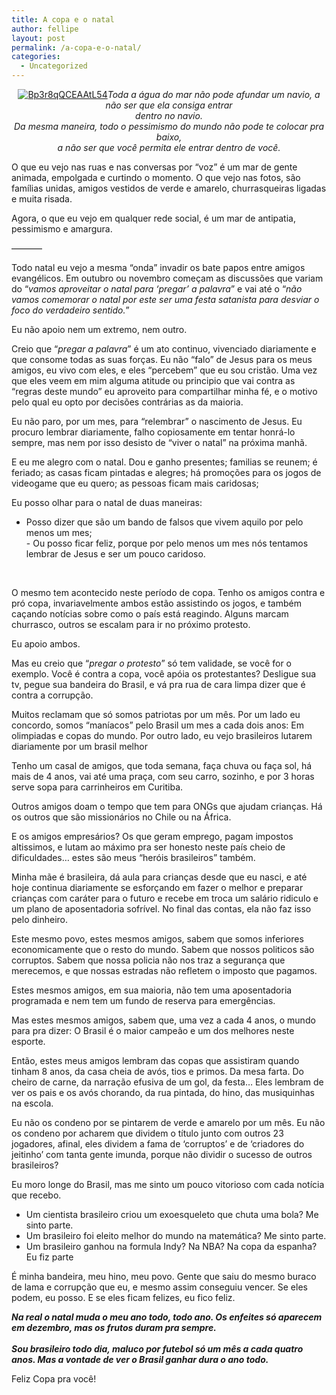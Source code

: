 ```yaml
---
title: A copa e o natal
author: fellipe
layout: post
permalink: /a-copa-e-o-natal/
categories:
  - Uncategorized
---
```

<p style="text-align: center;">
  <a href="/img/posts/2014/06/Bp3r8qQCEAAtL54.jpg"><img alt="Bp3r8qQCEAAtL54" src="/img/posts/2014/06/Bp3r8qQCEAAtL5.jpg"  /></a><em>Toda a água do mar não pode afundar um navio, a não ser que ela consiga entrar<br /> dentro no navio.<br /> </em><em>Da mesma maneira, todo o pessimismo do mundo não pode te colocar pra baixo,<br /> a não ser que você </em><em>permita ele entrar dentro de você.</em>
</p>

O que eu vejo nas ruas e nas conversas por &#8220;voz&#8221; é um mar de gente animada, empolgada e curtindo o momento. O que vejo nas fotos, são famílias unidas, amigos vestidos de verde e amarelo, churrasqueiras ligadas e muita risada.

Agora, o que eu vejo em qualquer rede social, é um mar de antipatia, pessimismo e amargura.

<span style="font-size: 1em;">&#8212;&#8212;&#8212;&#8211;</span>

Todo natal eu vejo a mesma &#8220;onda&#8221; invadir os bate papos entre amigos evangélicos. Em outubro ou novembro começam as discussões que variam do &#8220;*vamos aproveitar* *o natal para &#8216;pregar&#8217; a palavra*&#8221; e vai até o &#8220;*não vamos comemorar o natal por este ser uma festa satanista para desviar o foco do verdadeiro sentido.*&#8221;

Eu não apoio nem um extremo, nem outro.

Creio que &#8220;*pregar a palavra*&#8221; é um ato continuo, vivenciado diariamente e que consome todas as suas forças. Eu não &#8220;falo&#8221; de Jesus para os meus amigos, eu vivo com eles, e eles &#8220;percebem&#8221; que eu sou cristão. Uma vez que eles veem em mim alguma atitude ou principio que vai contra as &#8220;regras deste mundo&#8221; eu aproveito para compartilhar minha fé, e o motivo pelo qual eu opto por decisões contrárias as da maioria.

Eu não paro, por um mes, para &#8220;relembrar&#8221; o nascimento de Jesus. Eu procuro lembrar diariamente, falho copiosamente em tentar honrá-lo sempre, mas nem por isso desisto de &#8220;viver o natal&#8221; na próxima manhã.

E eu me alegro com o natal. Dou e ganho presentes; familias se reunem; é feriado; as casas ficam pintadas e alegres; há promoções para os jogos de videogame que eu quero; as pessoas ficam mais caridosas;

Eu posso olhar para o natal de duas maneiras:  
- Posso dizer que são um bando de falsos que vivem aquilo por pelo menos um mes;  
- Ou posso ficar feliz, porque por pelo menos um mes nós tentamos lembrar de Jesus e ser um pouco caridoso.

&nbsp;

O mesmo tem acontecido neste período de copa. Tenho os amigos contra e pró copa, invariavelmente ambos estão assistindo os jogos, e também caçando notícias sobre como o país está reagindo. Alguns marcam churrasco, outros se escalam para ir no próximo protesto.

Eu apoio ambos.

Mas eu creio que &#8220;*pregar o protesto*&#8221; só tem validade, se você for o exemplo. Você é contra a copa, você apóia os protestantes? Desligue sua tv, pegue sua bandeira do Brasil, e vá pra rua de cara limpa dizer que é contra a corrupção.

Muitos reclamam que só somos patriotas por um mês. Por um lado eu concordo, somos &#8220;maníacos&#8221; pelo Brasil um mes a cada dois anos: Em olimpiadas e copas do mundo. Por outro lado, eu vejo brasileiros lutarem diariamente por um brasil melhor

Tenho um casal de amigos, que toda semana, faça chuva ou faça sol, há mais de 4 anos, vai até uma praça, com seu carro, sozinho, e por 3 horas serve sopa para carrinheiros em Curitiba.

Outros amigos doam o tempo que tem para ONGs que ajudam crianças. Há os outros que são missionários no Chile ou na África.

E os amigos empresários? Os que geram emprego, pagam impostos altissimos, e lutam ao máximo pra ser honesto neste país cheio de dificuldades&#8230; estes são meus &#8220;heróis brasileiros&#8221; também.

Minha mãe é brasileira, dá aula para crianças desde que eu nasci, e até hoje continua diariamente se esforçando em fazer o melhor e preparar crianças com caráter para o futuro e recebe em troca um salário ridiculo e um plano de aposentadoria sofrível. No final das contas, ela não faz isso pelo dinheiro.

Este mesmo povo, estes mesmos amigos, sabem que somos inferiores economicamente que o resto do mundo. Sabem que nossos politicos são corruptos. Sabem que nossa policia não nos traz a segurança que merecemos, e que nossas estradas não refletem o imposto que pagamos.

Estes mesmos amigos, em sua maioria, não tem uma aposentadoria programada e nem tem um fundo de reserva para emergências.

Mas estes mesmos amigos, sabem que, uma vez a cada 4 anos, o mundo para pra dizer: O Brasil é o maior campeão e um dos melhores neste esporte.

Então, estes meus amigos lembram das copas que assistiram quando tinham 8 anos, da casa cheia de avós, tios e primos. Da mesa farta. Do cheiro de carne, da narração efusiva de um gol, da festa&#8230; Eles lembram de ver os pais e os avós chorando, da rua pintada, do hino, das musiquinhas na escola.

Eu não os condeno por se pintarem de verde e amarelo por um mês. Eu não os condeno por acharem que dividem o título junto com outros 23 jogadores, afinal, eles dividem a fama de &#8216;corruptos&#8217; e de &#8216;criadores do jeitinho&#8217; com tanta gente imunda, porque não dividir o sucesso de outros brasileiros?

Eu moro longe do Brasil, mas me sinto um pouco vitorioso com cada notícia que recebo.  
- Um cientista brasileiro criou um exoesqueleto que chuta uma bola? Me sinto parte.  
- Um brasileiro foi eleito melhor do mundo na matemática? Me sinto parte.  
- Um brasileiro ganhou na formula Indy? Na NBA? Na copa da espanha? Eu fiz parte

É minha bandeira, meu hino, meu povo. Gente que saiu do mesmo buraco de lama e corrupção que eu, e mesmo assim conseguiu vencer. Se eles podem, eu posso. E se eles ficam felizes, eu fico feliz.

***Na real o natal muda o meu ano todo, todo ano. Os enfeites só aparecem em dezembro, mas os frutos duram pra sempre.<br data-reactid=".q.1:3:1:$comment622310427867560_622332781198658:0.0.$right.0.$left.0.0.1:$comment-body.0.$end:0:$1:0" /><br data-reactid=".q.1:3:1:$comment622310427867560_622332781198658:0.0.$right.0.$left.0.0.1:$comment-body.0.$end:0:$3:0" />Sou brasileiro todo dia, maluco por futebol só um mês a cada quatro anos. Mas a vontade de ver o Brasil ganhar dura o ano todo.***

Feliz Copa pra você!